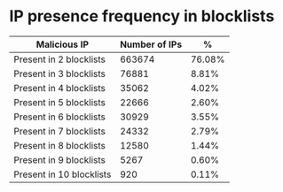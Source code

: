 # IP presence frequency in blocklists
| Malicious IP | Number of IPs | % |
|----|----|----|
| Present in 2 blocklists | 663674 | 76.08% |
| Present in 3 blocklists | 76881 | 8.81% |
| Present in 4 blocklists | 35062 | 4.02% |
| Present in 5 blocklists | 22666 | 2.60% |
| Present in 6 blocklists | 30929 | 3.55% |
| Present in 7 blocklists | 24332 | 2.79% |
| Present in 8 blocklists | 12580 | 1.44% |
| Present in 9 blocklists | 5267 | 0.60% |
| Present in 10 blocklists | 920 | 0.11% |
